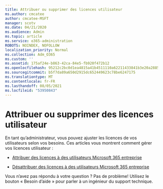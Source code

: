 ```yaml
---
title: Attribuer ou supprimer des licences utilisateur
ms.author: cmcatee
author: cmcatee-MSFT
manager: scotv
ms.date: 04/21/2020
ms.audience: Admin
ms.topic: article
ms.service: o365-administration
ROBOTS: NOINDEX, NOFOLLOW
localization_priority: Normal
ms.collection: Adm_O365
ms.custom: ''
ms.assetid: 175af24e-b863-42ca-84e5-fb920f472b12
ms.openlocfilehash: 95212c2bc0d1ea4815a41b4511110a62211433841b3e20a28856773a3d42884d
ms.sourcegitcommit: b5f7da89a650d2915dc652449623c78be6247175
ms.translationtype: MT
ms.contentlocale: fr-FR
ms.lasthandoff: 08/05/2021
ms.locfileid: "53950843"
---
```

# <a name="assign-or-remove-user-licenses"></a>Attribuer ou supprimer des licences utilisateur

En tant qu’administrateur, vous pouvez ajuster les licences de vos utilisateurs selon vos besoins. Ces articles vous montrent comment gérer vos licences utilisateur :
  
- [Attribuer des licences à des utilisateurs Microsoft 365 entreprise](https://docs.microsoft.com/azure/active-directory/fundamentals/license-users-groups?context=azure/active-directory/users-groups-roles/context/ugr-context)

- [Désattribuer des licences à des utilisateurs Microsoft 365 entreprise](https://docs.microsoft.com/azure/active-directory/fundamentals/license-users-groups?context=azure/active-directory/users-groups-roles/context/ugr-context#remove-a-license)

Vous n’avez pas répondu à votre question ? Pas de problème! Utilisez le bouton « Besoin d’aide » pour parler à un ingénieur du support technique.
